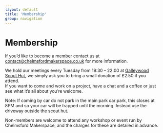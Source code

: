 ```yaml
---
layout: default
title: 'Membership'
group: navigation
---
```


# Membership #

If you’d like to become a member contact us at <contact@chelmsfordmakerspace.co.uk> for more information.

We hold our meetings every Tuesday from 19:30 – 22:00 at [Galleywood Scout Hut](https://maps.google.com/maps?hl=en&ll=51.702403,0.478308&spn=0.001805,0.005252&t=h&z=18), we simply ask you to bring a small donation of £2.50 if you attend.  
If you want to come and work on a project, have a chat and a coffee or just see what it’s all about you’re welcome.

Note: If coming by car do not park in the main park car park, this closes at 8PM and so your car will be trapped until the morning. Instead use the driveway outside the scout hut.

Non-members are welcome to attend any workshop or event run by Chelmsford Makerspace, and the charges for these are detailed in advance.